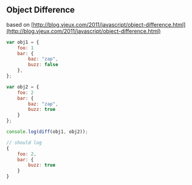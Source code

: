 
## Object Difference
based on [http://blog.vjeux.com/2011/javascript/object-difference.html](http://blog.vjeux.com/2011/javascript/object-difference.html)

```javascript
var obj1 = {
	foo: 1
	bar: {
		baz: "zap",
		buzz: false
	},
};

var obj2 = {
	foo: 2
	bar: {
		baz: "zap",
		buzz: true
	}
};

console.log(diff(obj1, obj2));

// should log
{
	foo: 2,
	bar: {
		buzz: true
	}
}

```